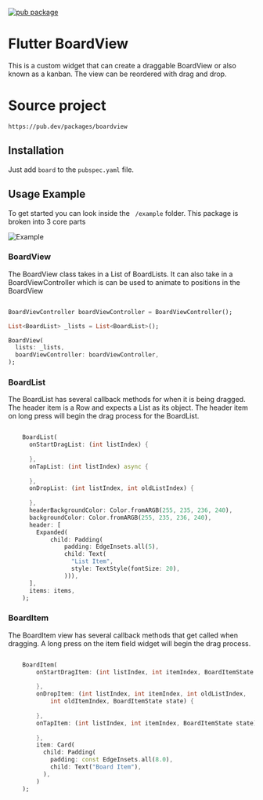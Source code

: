 [![pub package](https://img.shields.io/pub/v/boardview.svg)](https://pub.dev/packages/boardview)

# Flutter BoardView
This is a custom widget that can create a draggable BoardView or also known as a kanban. The view can be reordered with drag and drop.

# Source project

``https://pub.dev/packages/boardview``

## Installation
Just add ``` board ``` to the ``` pubspec.yaml ``` file.

## Usage Example

To get started you can look inside the ``` /example``` folder. This package is broken into 3 core parts

![Example](https://github.com/antonzk/board/blob/master/example.gif?raw=true)

### BoardView

The BoardView class takes in a List of BoardLists. It can also take in a BoardViewController which is can be used to animate to positions in the BoardView

``` dart

BoardViewController boardViewController = BoardViewController();

List<BoardList> _lists = List<BoardList>();

BoardView(
  lists: _lists,
  boardViewController: boardViewController,
);

```

### BoardList

The BoardList has several callback methods for when it is being dragged. The header item is a Row and expects a List<Widget> as its object. The header item on long press will begin the drag process for the BoardList.

``` dart

    BoardList(
      onStartDragList: (int listIndex) {
    
      },
      onTapList: (int listIndex) async {
    
      },
      onDropList: (int listIndex, int oldListIndex) {       
       
      },
      headerBackgroundColor: Color.fromARGB(255, 235, 236, 240),
      backgroundColor: Color.fromARGB(255, 235, 236, 240),
      header: [
        Expanded(
            child: Padding(
                padding: EdgeInsets.all(5),
                child: Text(
                  "List Item",
                  style: TextStyle(fontSize: 20),
                ))),
      ],
      items: items,
    );

```

### BoardItem

The BoardItem view has several callback methods that get called when dragging. A long press on the item field widget will begin the drag process.

``` dart

    BoardItem(
        onStartDragItem: (int listIndex, int itemIndex, BoardItemState state) {
        
        },
        onDropItem: (int listIndex, int itemIndex, int oldListIndex,
            int oldItemIndex, BoardItemState state) {
                      
        },
        onTapItem: (int listIndex, int itemIndex, BoardItemState state) async {
        
        },
        item: Card(
          child: Padding(
            padding: const EdgeInsets.all(8.0),
            child: Text("Board Item"),
          ),
        )
    );

```
